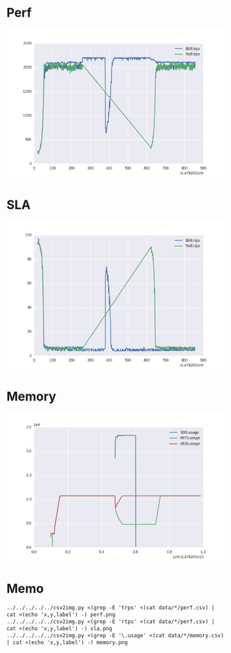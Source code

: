 # Perf
![perf](./perf.png)

# SLA
![perf](./sla.png)

# Memory
![memory](./memory.png)

# Memo
```
../../../../../csv2img.py <(grep -E 'trps' <(cat data/*/perf.csv) | cat <(echo 'x,y,label') -) perf.png
../../../../../csv2img.py <(grep -E 'rtps' <(cat data/*/perf.csv) | cat <(echo 'x,y,label') -) sla.png
../../../../../csv2img.py <(grep -E '\.usage' <(cat data/*/memory.csv) | cat <(echo 'x,y,label') -) memory.png
```
